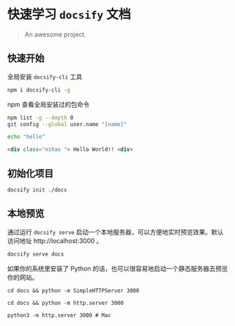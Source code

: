 # 快速学习 `docsify` 文档

> An awesome project.


## 快速开始
全局安装 `docsify-cli` 工具

```bash
npm i docsify-cli -g
```

npm 查看全局安装过的包命令

```bash
npm list -g --depth 0
git config --global user.name "[name]"
```

```bash
echo "hello"
```

```html
<div class="nihao "> Hello World!! <div>
```

## 初始化项目
```bash
docsify init ./docs
```

## 本地预览
通过运行 `docsify serve` 启动一个本地服务器，可以方便地实时预览效果。默认访问地址 http://localhost:3000 。
```bash
docsify serve docs
```

如果你的系统里安装了 Python 的话，也可以很容易地启动一个静态服务器去预览你的网站。
```python2
cd docs && python -m SimpleHTTPServer 3000
```
```python3
cd docs && python -m http.server 3000

python3 -m http.server 3000 # Mac
```

